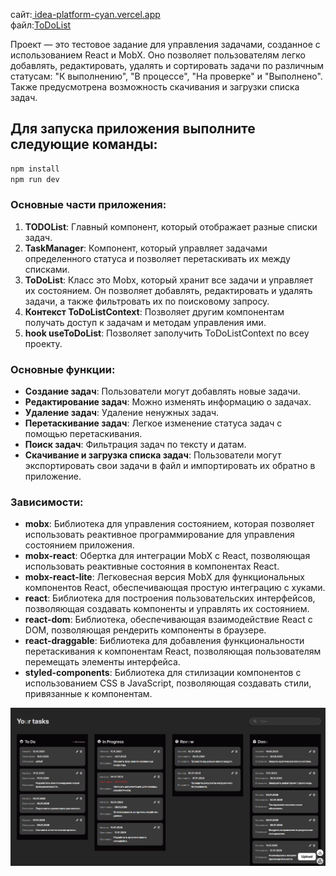 сайт:[ idea-platform-cyan.vercel.app](https://idea-platform-cyan.vercel.app/) \
файл:[ToDoList](https://github.com/TheOnlyFastCoder2/Idea_Platform/blob/main/toDoList.txt)

Проект — это тестовое задание для управления задачами, созданное с использованием React и MobX. Оно позволяет пользователям легко добавлять, редактировать, удалять и сортировать задачи по различным статусам: "К выполнению", "В процессе", "На проверке" и "Выполнено". Также предусмотрена возможность скачивания и загрузки списка задач.

## Для запуска приложения выполните следующие команды:

```bash
npm install
npm run dev
```
### Основные части приложения:

1. **TODOList**: Главный компонент, который отображает разные списки задач.
2. **TaskManager**: Компонент, который управляет задачами определенного статуса и позволяет перетаскивать их между списками.
3. **ToDoList**: Класс это Mobx, который хранит все задачи и управляет их состоянием. Он позволяет добавлять, редактировать и удалять задачи, а также фильтровать их по поисковому запросу.
4. **Контекст ToDoListContext**: Позволяет другим компонентам получать доступ к задачам и методам управления ими.
5. **hook useToDoList**: Позволяет заполучить ToDoListContext по всеу проекту.

### Основные функции:

- **Создание задач**: Пользователи могут добавлять новые задачи.
- **Редактирование задач**: Можно изменять информацию о задачах.
- **Удаление задач**: Удаление ненужных задач.
- **Перетаскивание задач**: Легкое изменение статуса задач с помощью перетаскивания.
- **Поиск задач**: Фильтрация задач по тексту и датам.
- **Скачивание и загрузка списка задач**: Пользователи могут экспортировать свои задачи в файл и импортировать их обратно в приложение.

### Зависимости:
- **mobx**: Библиотека для управления состоянием, которая позволяет использовать реактивное программирование для управления состоянием приложения.
- **mobx-react**: Обертка для интеграции MobX с React, позволяющая использовать реактивные состояния в компонентах React.
- **mobx-react-lite**: Легковесная версия MobX для функциональных компонентов React, обеспечивающая простую интеграцию с хуками.
- **react**: Библиотека для построения пользовательских интерфейсов, позволяющая создавать компоненты и управлять их состоянием.
- **react-dom**: Библиотека, обеспечивающая взаимодействие React с DOM, позволяющая рендерить компоненты в браузере.
- **react-draggable**: Библиотека для добавления функциональности перетаскивания к компонентам React, позволяющая пользователям перемещать элементы интерфейса.
- **styled-components**: Библиотека для стилизации компонентов с использованием CSS в JavaScript, позволяющая создавать стили, привязанные к компонентам.

![Превью TodoList](https://github.com/TheOnlyFastCoder2/Idea_Platform/blob/main/screens/image.png)

